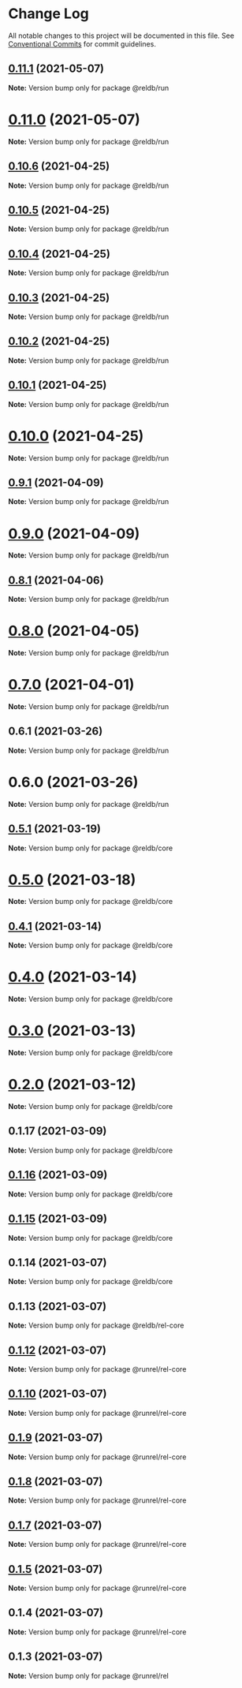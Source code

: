 # Change Log

All notable changes to this project will be documented in this file.
See [Conventional Commits](https://conventionalcommits.org) for commit guidelines.

## [0.11.1](https://github.com/runrel/rel/compare/@reldb/run@0.10.6...@reldb/run@0.11.1) (2021-05-07)

**Note:** Version bump only for package @reldb/run





# [0.11.0](https://github.com/runrel/rel/compare/@reldb/run@0.10.6...@reldb/run@0.11.0) (2021-05-07)

**Note:** Version bump only for package @reldb/run





## [0.10.6](https://github.com/runrel/rel/compare/@reldb/run@0.10.5...@reldb/run@0.10.6) (2021-04-25)

**Note:** Version bump only for package @reldb/run





## [0.10.5](https://github.com/runrel/rel/compare/@reldb/run@0.10.4...@reldb/run@0.10.5) (2021-04-25)

**Note:** Version bump only for package @reldb/run





## [0.10.4](https://github.com/runrel/rel/compare/@reldb/run@0.10.3...@reldb/run@0.10.4) (2021-04-25)

**Note:** Version bump only for package @reldb/run





## [0.10.3](https://github.com/runrel/rel/compare/@reldb/run@0.10.2...@reldb/run@0.10.3) (2021-04-25)

**Note:** Version bump only for package @reldb/run





## [0.10.2](https://github.com/runrel/rel/compare/@reldb/run@0.10.1...@reldb/run@0.10.2) (2021-04-25)

**Note:** Version bump only for package @reldb/run





## [0.10.1](https://github.com/runrel/rel/compare/@reldb/run@0.9.1...@reldb/run@0.10.1) (2021-04-25)

**Note:** Version bump only for package @reldb/run





# [0.10.0](https://github.com/runrel/rel/compare/@reldb/run@0.9.1...@reldb/run@0.10.0) (2021-04-25)

**Note:** Version bump only for package @reldb/run





## [0.9.1](https://github.com/runrel/rel/compare/@reldb/run@0.9.0...@reldb/run@0.9.1) (2021-04-09)

**Note:** Version bump only for package @reldb/run





# [0.9.0](https://github.com/runrel/rel/compare/@reldb/run@0.8.1...@reldb/run@0.9.0) (2021-04-09)

**Note:** Version bump only for package @reldb/run





## [0.8.1](https://github.com/runrel/rel/compare/@reldb/run@0.8.0...@reldb/run@0.8.1) (2021-04-06)

**Note:** Version bump only for package @reldb/run





# [0.8.0](https://github.com/runrel/rel/compare/@reldb/run@0.7.0...@reldb/run@0.8.0) (2021-04-05)

**Note:** Version bump only for package @reldb/run





# [0.7.0](https://github.com/runrel/rel/compare/@reldb/run@0.6.1...@reldb/run@0.7.0) (2021-04-01)

**Note:** Version bump only for package @reldb/run





## 0.6.1 (2021-03-26)

**Note:** Version bump only for package @reldb/run





# 0.6.0 (2021-03-26)

**Note:** Version bump only for package @reldb/run





## [0.5.1](https://github.com/runrel/rel/compare/@reldb/core@0.5.0...@reldb/core@0.5.1) (2021-03-19)

**Note:** Version bump only for package @reldb/core





# [0.5.0](https://github.com/runrel/rel/compare/@reldb/core@0.4.1...@reldb/core@0.5.0) (2021-03-18)

**Note:** Version bump only for package @reldb/core





## [0.4.1](https://github.com/runrel/rel/compare/@reldb/core@0.4.0...@reldb/core@0.4.1) (2021-03-14)

**Note:** Version bump only for package @reldb/core





# [0.4.0](https://github.com/runrel/rel/compare/@reldb/core@0.3.0...@reldb/core@0.4.0) (2021-03-14)

**Note:** Version bump only for package @reldb/core





# [0.3.0](https://github.com/runrel/rel/compare/@reldb/core@0.2.0...@reldb/core@0.3.0) (2021-03-13)

**Note:** Version bump only for package @reldb/core





# [0.2.0](https://github.com/runrel/rel/compare/@reldb/core@0.1.17...@reldb/core@0.2.0) (2021-03-12)

**Note:** Version bump only for package @reldb/core





## 0.1.17 (2021-03-09)

**Note:** Version bump only for package @reldb/core





## [0.1.16](https://github.com/runrel/rel/compare/@reldb/core@0.1.15...@reldb/core@0.1.16) (2021-03-09)

**Note:** Version bump only for package @reldb/core





## [0.1.15](https://github.com/runrel/rel/compare/@reldb/core@0.1.14...@reldb/core@0.1.15) (2021-03-09)

**Note:** Version bump only for package @reldb/core





## 0.1.14 (2021-03-07)

**Note:** Version bump only for package @reldb/core





## 0.1.13 (2021-03-07)

**Note:** Version bump only for package @reldb/rel-core

## [0.1.12](https://github.com/runrel/rel/compare/@runrel/rel-core@0.1.10...@runrel/rel-core@0.1.12) (2021-03-07)

**Note:** Version bump only for package @runrel/rel-core

## [0.1.10](https://github.com/runrel/rel/compare/@runrel/rel-core@0.1.9...@runrel/rel-core@0.1.10) (2021-03-07)

**Note:** Version bump only for package @runrel/rel-core

## [0.1.9](https://github.com/runrel/rel/compare/@runrel/rel-core@0.1.8...@runrel/rel-core@0.1.9) (2021-03-07)

**Note:** Version bump only for package @runrel/rel-core

## [0.1.8](https://github.com/runrel/rel/compare/@runrel/rel-core@0.1.7...@runrel/rel-core@0.1.8) (2021-03-07)

**Note:** Version bump only for package @runrel/rel-core

## [0.1.7](https://github.com/runrel/rel/compare/@runrel/rel-core@0.1.5...@runrel/rel-core@0.1.7) (2021-03-07)

**Note:** Version bump only for package @runrel/rel-core

## [0.1.5](https://github.com/runrel/rel/compare/@runrel/rel-core@0.1.4...@runrel/rel-core@0.1.5) (2021-03-07)

**Note:** Version bump only for package @runrel/rel-core

## 0.1.4 (2021-03-07)

**Note:** Version bump only for package @runrel/rel-core

## 0.1.3 (2021-03-07)

**Note:** Version bump only for package @runrel/rel
